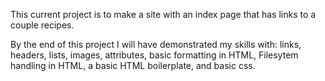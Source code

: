 This current project is to make a site with an index page that has links to a couple recipes. 

By the end of this project I will have demonstrated my skills with: links, headers, lists, images, attributes, basic formatting in HTML, Filesytem handling in HTML, a basic HTML boilerplate, and basic css. 
